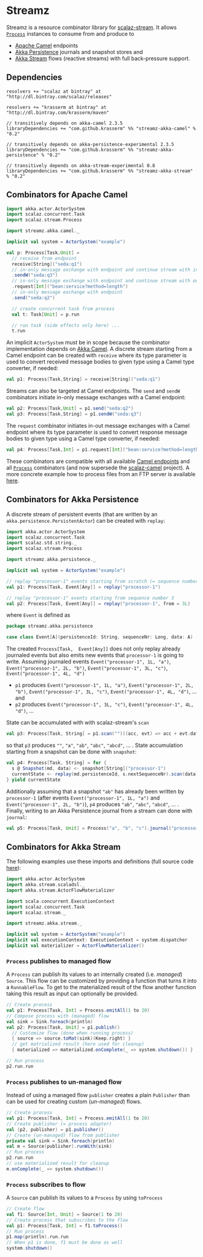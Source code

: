 Streamz
=======

Streamz is a resource combinator library for [scalaz-stream](https://github.com/scalaz/scalaz-stream). It allows [`Process`](http://docs.typelevel.org/api/scalaz-stream/stable/latest/doc/#scalaz.stream.Process) instances to consume from and produce to

- [Apache Camel](http://camel.apache.org/) endpoints
- [Akka Persistence](http://doc.akka.io/docs/akka/2.3.5/scala/persistence.html) journals and snapshot stores and
- [Akka Stream](http://akka.io/docs/#akka-streams-and-http) flows (reactive streams) with full back-pressure support.

Dependencies
------------

    resolvers += "scalaz at bintray" at "http://dl.bintray.com/scalaz/releases"

    resolvers += "krasserm at bintray" at "http://dl.bintray.com/krasserm/maven"

    // transitively depends on akka-camel 2.3.5
    libraryDependencies += "com.github.krasserm" %% "streamz-akka-camel" % "0.2"

    // transitively depends on akka-persistence-experimental 2.3.5
    libraryDependencies += "com.github.krasserm" %% "streamz-akka-persistence" % "0.2"

    // transitively depends on akka-stream-experimental 0.8
    libraryDependencies += "com.github.krasserm" %% "streamz-akka-stream" % "0.2"

Combinators for Apache Camel
----------------------------

```scala
import akka.actor.ActorSystem
import scalaz.concurrent.Task
import scalaz.stream.Process

import streamz.akka.camel._

implicit val system = ActorSystem("example")

val p: Process[Task,Unit] =
  // receive from endpoint
  receive[String]("seda:q1")
  // in-only message exchange with endpoint and continue stream with in-message
  .sendW("seda:q3")
  // in-only message exchange with endpoint and continue stream with out-message
  .request[Int]("bean:service?method=length")
  // in-only message exchange with endpoint
  .send("seda:q2")

  // create concurrent task from process
  val t: Task[Unit] = p.run

  // run task (side effects only here) ...
  t.run
```

An implicit ``ActorSystem`` must be in scope  because the combinator implementation depends on [Akka Camel](http://doc.akka.io/docs/akka/2.3.5/scala/camel.html). A discrete stream starting from a Camel endpoint can be created with ``receive`` where its type parameter is used to convert received message bodies to given type using a Camel type converter, if needed:

```scala
val p1: Process[Task,String] = receive[String]("seda:q1")
```

Streams can also be targeted at Camel endpoints. The ``send`` and ``sendW`` combinators initiate in-only message exchanges with a Camel endpoint:

```scala
val p2: Process[Task,Unit] = p1.send("seda:q2")
val p3: Process[Task,String] = p1.sendW("seda:q3")
```
    
The ``request`` combinator initiates in-out message exchanges with a Camel endpoint where its type parameter is used to convert response message bodies to given type using a Camel type converter, if needed:

```scala
val p4: Process[Task,Int] = p1.request[Int]("bean:service?method=length")
```
   
These combinators are compatible with all available [Camel endpoints](http://camel.apache.org/components.html) and all [`Process`](http://docs.typelevel.org/api/scalaz-stream/stable/latest/doc/#scalaz.stream.Process) combinators (and now supersede the [scalaz-camel](https://github.com/krasserm/scalaz-camel) project). A more concrete example how to process files from an FTP server is available [here](https://github.com/krasserm/streamz/blob/master/streamz-akka-camel/src/test/scala/streamz/example/FtpExample.scala).

Combinators for Akka Persistence
--------------------------------

A discrete stream of persistent events (that are written by an ``akka.persistence.PersistentActor``) can be created with ``replay``: 

```scala
import akka.actor.ActorSystem
import scalaz.concurrent.Task
import scalaz.std.string._
import scalaz.stream.Process

import streamz.akka.persistence._

implicit val system = ActorSystem("example")

// replay "processor-1" events starting from scratch (= sequence number 1)
val p1: Process[Task, Event[Any]] = replay("processor-1")

// replay "processor-1" events starting from sequence number 3
val p2: Process[Task, Event[Any]] = replay("processor-1", from = 3L)
```

where `Event` is defined as
 
```scala
package streamz.akka.persistence

case class Event[A](persistenceId: String, sequenceNr: Long, data: A)
```

The created ``Process[Task,  Event[Any]]`` does not only replay already journaled events but also emits new events that ``processor-1`` is going to write. Assuming journaled events  ``Event("processor-1", 1L, "a")``, ``Event("processor-1", 2L, "b")``, ``Event("processor-1", 3L, "c")``, ``Event("processor-1", 4L, "d")``
 
- ``p1`` produces ``Event("processor-1", 1L, "a")``, ``Event("processor-1", 2L, "b")``, ``Event("processor-1", 3L, "c")``, ``Event("processor-1", 4L, "d")``, ... and 
- ``p2`` produces ``Event("processor-1", 3L, "c")``, ``Event("processor-1", 4L, "d")``, ... 

State can be accumulated with with scalaz-stream's ``scan``

```scala
val p3: Process[Task, String] = p1.scan("")((acc, evt) => acc + evt.data)
```

so that ``p3`` produces ``""``, ``"a"``, ``"ab"``, ``"abc"``, ``"abcd"``, ... . State accumulation starting from a snapshot can be done with ``snapshot``:
 
```scala
val p4: Process[Task, String] = for {
  s @ Snapshot(md, data) <- snapshot[String]("processor-1")
  currentState <- replay(md.persistenceId, s.nextSequenceNr).scan(data)((acc, evt) => acc + evt.data)
} yield currentState
```

Additionally assuming that a snapshot ``"ab"`` has already been written by ``processor-1`` (after events ``Event("processor-1", 1L, "a")`` and ``Event("processor-1", 2L, "b")``), ``p4`` produces ``"ab"``, ``"abc"``, ``"abcd"``, ... . Finally, writing to an Akka Persistence journal from a stream can done with ``journal``:

```scala
val p5: Process[Task, Unit] = Process("a", "b", "c").journal("processor-2")
```

Combinators for Akka Stream
---------------------------

The following examples use these imports and definitions (full source code [here](https://github.com/krasserm/streamz/blob/master/streamz-akka-stream/src/test/scala/streamz/akka/stream/example/AkkaStreamExample.scala)):

```scala
import akka.actor.ActorSystem
import akka.stream.scaladsl._
import akka.stream.ActorFlowMaterializer

import scala.concurrent.ExecutionContext
import scalaz.concurrent.Task
import scalaz.stream._

import streamz.akka.stream._

implicit val system = ActorSystem("example")
implicit val executionContext: ExecutionContext = system.dispatcher
implicit val materializer = ActorFlowMaterializer()
```

### `Process` publishes to managed flow

A `Process` can publish its values to an internally created (i.e. *managed*) `Source`.
This flow can be customized by providing a function that turns it into a `RunnableFlow`.
To get to the materialized result of the flow another function taking this result
as input can optionally be provided.

```scala
// Create process
val p1: Process[Task, Int] = Process.emitAll(1 to 20)
// Compose process with (managed) flow
val sink = Sink.foreach(println)
val p2: Process[Task, Unit] = p1.publish()
  // Customize flow (done when running process)
  { source => source.toMat(sink)(Keep.right) }
  // get matrialized result (here used for cleanup)
  { materialized => materialized.onComplete(_ => system.shutdown()) }

// Run process
p2.run.run
```

### `Process` publishes to un-managed flow

Instead of using a managed flow `publisher` creates a plain `Publisher` than can
be used for creating custom (*un-managed*) flows.

```scala
// Create process
val p1: Process[Task, Int] = Process.emitAll(1 to 20)
// Create publisher (= process adapter)
val (p2, publisher) = p1.publisher()
// Create (un-managed) flow from publisher
private val sink = Sink.foreach(println)
val m = Source(publisher).runWith(sink)
// Run process
p2.run.run
// use materialized result for cleanup
m.onComplete(_ => system.shutdown())
```

### `Process` subscribes to flow

A `Source` can publish its values to a `Process` by using `toProcess`

```scala
// Create flow
val f1: Source[Int, Unit] = Source(1 to 20)
// Create process that subscribes to the flow
val p1: Process[Task, Int] = f1.toProcess()
// Run process
p1.map(println).run.run
// When p1 is done, f1 must be done as well
system.shutdown()
```
